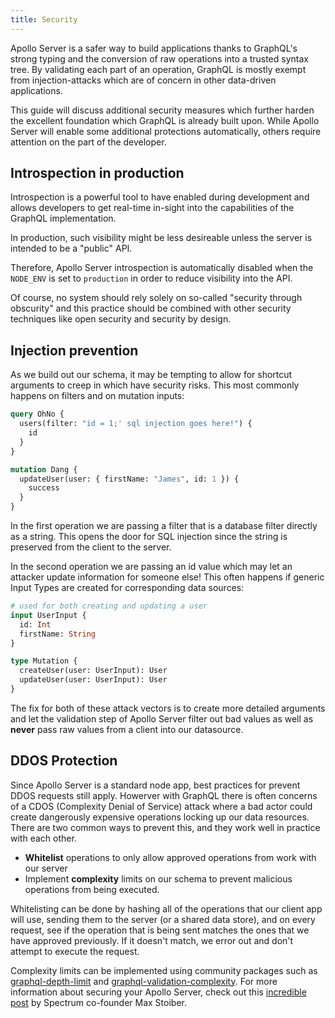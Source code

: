 ```yaml
---
title: Security
---
```


Apollo Server is a safer way to build applications thanks to GraphQL's strong typing and the conversion of raw operations into a trusted syntax tree.  By validating each part of an operation, GraphQL is mostly exempt from injection-attacks which are of concern in other data-driven applications.

 This guide will discuss additional security measures which further harden the excellent foundation which GraphQL is already built upon.  While Apollo Server will enable some additional protections automatically, others require attention on the part of the developer.

<h2 id="introspection">Introspection in production</h2>

Introspection is a powerful tool to have enabled during development and allows developers to get real-time in-sight into the capabilities of the GraphQL implementation.

In production, such visibility might be less desireable unless the server is intended to be a "public" API.

Therefore, Apollo Server introspection is automatically disabled when the `NODE_ENV` is set to `production` in order to reduce visibility into the API.

Of course, no system should rely solely on so-called "security through obscurity" and this practice should be combined with other security techniques like open security and security by design.

<h2 id="injection">Injection prevention</h2>

As we build out our schema, it may be tempting to allow for shortcut arguments to creep in which have security risks. This most commonly happens on filters and on mutation inputs:

```graphql
query OhNo {
  users(filter: "id = 1;' sql injection goes here!") {
    id
  }
}

mutation Dang {
  updateUser(user: { firstName: "James", id: 1 }) {
    success
  }
}
```

In the first operation we are passing a filter that is a database filter directly as a string. This opens the door for SQL injection since the string is preserved from the client to the server.

In the second operation we are passing an id value which may let an attacker update information for someone else! This often happens if generic Input Types are created for corresponding data sources:

```graphql
# used for both creating and updating a user
input UserInput {
  id: Int
  firstName: String
}

type Mutation {
  createUser(user: UserInput): User
  updateUser(user: UserInput): User
}
```

The fix for both of these attack vectors is to create more detailed arguments and let the validation step of Apollo Server filter out bad values as well as **never** pass raw values from a client into our datasource.

<h2 id="ddos">DDOS Protection</h2>

Since Apollo Server is a standard node app, best practices for prevent DDOS requests still apply. Howerver with GraphQL there is often concerns of a CDOS (Complexity Denial of Service) attack where a bad actor could create dangerously expensive operations locking up our data resources. There are two common ways to prevent this, and they work well in practice with each other.

- **Whitelist** operations to only allow approved operations from work with our server
- Implement **complexity** limits on our schema to prevent malicious operations from being executed.


Whitelisting can be done by hashing all of the operations that our client app will use, sending them to the server (or a shared data store), and on every request, see if the operation that is being sent matches the ones that we have approved previously. If it doesn't match, we error out and don't attempt to execute the request.

Complexity limits can be implemented using community packages such as [graphql-depth-limit](https://github.com/stems/graphql-depth-limit) and [graphql-validation-complexity](https://github.com/4Catalyzer/graphql-validation-complexity). For more information about securing your Apollo Server, check out this [incredible post](https://dev-blog.apollodata.com/securing-your-graphql-api-from-malicious-queries-16130a324a6b) by Spectrum co-founder Max Stoiber.
